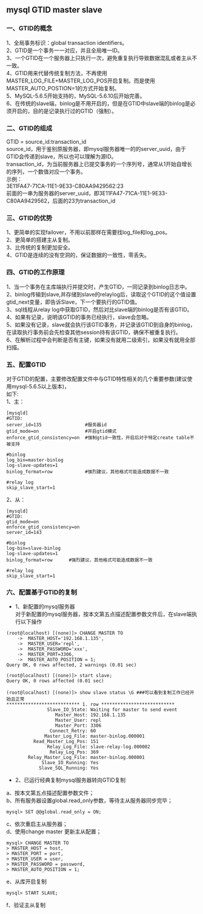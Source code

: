 ## mysql GTID master slave


### 一、GTID的概念

1、全局事务标识：global transaction identifiers。  
2、GTID是一个事务一一对应，并且全局唯一ID。  
3、一个GTID在一个服务器上只执行一次，避免重复执行导致数据混乱或者主从不一致。  
4、GTID用来代替传统复制方法，不再使用MASTER_LOG_FILE+MASTER_LOG_POS开启复制。而是使用MASTER_AUTO_POSTION=1的方式开始复制。  
5、MySQL-5.6.5开始支持的，MySQL-5.6.10后开始完善。  
6、在传统的slave端，binlog是不用开启的，但是在GTID中slave端的binlog是必须开启的，目的是记录执行过的GTID（强制）。

### 二、GTID的组成

GTID = source_id:transaction_id  
source_id，用于鉴别原服务器，即mysql服务器唯一的的server_uuid，由于GTID会传递到slave，所以也可以理解为源ID。  
transaction_id，为当前服务器上已提交事务的一个序列号，通常从1开始自增长的序列，一个数值对应一个事务。        
示例：          
3E11FA47-71CA-11E1-9E33-C80AA9429562:23  
前面的一串为服务器的server_uuid，即3E11FA47-71CA-11E1-9E33-C80AA9429562，后面的23为transaction_id  

### 三、GTID的优势
1、更简单的实现failover，不用以前那样在需要找log_file和log_pos。  
2、更简单的搭建主从复制。  
3、比传统的复制更加安全。  
4、GTID是连续的没有空洞的，保证数据的一致性，零丢失。  

### 四、GTID的工作原理

1、当一个事务在主库端执行并提交时，产生GTID，一同记录到binlog日志中。  
2、binlog传输到slave,并存储到slave的relaylog后，读取这个GTID的这个值设置gtid_next变量，即告诉Slave，下一个要执行的GTID值。  
3、sql线程从relay log中获取GTID，然后对比slave端的binlog是否有该GTID。  
4、如果有记录，说明该GTID的事务已经执行，slave会忽略。  
5、如果没有记录，slave就会执行该GTID事务，并记录该GTID到自身的binlog，
   在读取执行事务前会先检查其他session持有该GTID，确保不被重复执行。  
6、在解析过程中会判断是否有主键，如果没有就用二级索引，如果没有就用全部扫描。  

### 五、配置GTID
对于GTID的配置，主要修改配置文件中与GTID特性相关的几个重要参数(建议使用mysql-5.6.5以上版本)，  
如下:  
1、主： 
``` 
[mysqld]
#GTID:
server_id=135                #服务器id
gtid_mode=on                 #开启gtid模式
enforce_gtid_consistency=on  #强制gtid一致性，开启后对于特定create table不被支持

#binlog
log_bin=master-binlog
log-slave-updates=1    
binlog_format=row            #强烈建议，其他格式可能造成数据不一致

#relay log
skip_slave_start=1            
```

2、从：  
```
[mysqld]
#GTID:
gtid_mode=on
enforce_gtid_consistency=on
server_id=143

#binlog
log-bin=slave-binlog
log-slave-updates=1
binlog_format=row      #强烈建议，其他格式可能造成数据不一致

#relay log
skip_slave_start=1
```

### 六、配置基于GTID的复制
- 1、新配置的mysql服务器  
对于新配置的mysql服务器，按本文第五点描述配置参数文件后，在slave端执行以下操作
```
(root@localhost) [(none)]> CHANGE MASTER TO  
    ->  MASTER_HOST='192.168.1.135',    
    ->  MASTER_USER='repl',    
    ->  MASTER_PASSWORD='xxx',    
    ->  MASTER_PORT=3306,    
    ->  MASTER_AUTO_POSITION = 1;
Query OK, 0 rows affected, 2 warnings (0.01 sec)

(root@localhost) [(none)]> start slave;
Query OK, 0 rows affected (0.01 sec)

(root@localhost) [(none)]> show slave status \G ###可以看到复制工作已经开始且正常
*************************** 1. row ***************************
               Slave_IO_State: Waiting for master to send event
                  Master_Host: 192.168.1.135
                  Master_User: repl
                  Master_Port: 3306
                Connect_Retry: 60
              Master_Log_File: master-binlog.000001
          Read_Master_Log_Pos: 151
               Relay_Log_File: slave-relay-log.000002
                Relay_Log_Pos: 369
        Relay_Master_Log_File: master-binlog.000001
             Slave_IO_Running: Yes
            Slave_SQL_Running: Yes
```

- 2、已运行经典复制mysql服务器转向GTID复制  

a、按本文第五点描述配置参数文件；  
b、所有服务器设置global.read_only参数，等待主从服务器同步完毕；  
```
mysql> SET @@global.read_only = ON; 
```
c、依次重启主从服务器；  
d、使用change master 更新主从配置；  
```
mysql> CHANGE MASTER TO
> MASTER_HOST = host,
> MASTER_PORT = port,
> MASTER_USER = user,
> MASTER_PASSWORD = password,
> MASTER_AUTO_POSITION = 1;
```
e、从库开启复制  
```
mysql> START SLAVE;
```
f、验证主从复制  
